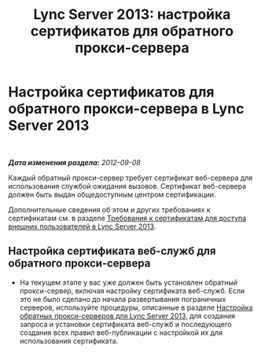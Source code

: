 ﻿---
title: 'Lync Server 2013: настройка сертификатов для обратного прокси-сервера'
TOCTitle: Настройка сертификатов для обратного прокси-сервера
ms:assetid: c03a08ec-a67b-4f11-b0d7-6677461beaaa
ms:mtpsurl: https://technet.microsoft.com/ru-ru/library/Gg412938(v=OCS.15)
ms:contentKeyID: 49311060
ms.date: 05/19/2016
mtps_version: v=OCS.15
ms.translationtype: HT
---

# Настройка сертификатов для обратного прокси-сервера в Lync Server 2013

 

_**Дата изменения раздела:** 2012-09-08_

Каждый обратный прокси-сервер требует сертификат веб-сервера для использования службой ожидания вызовов. Сертификат веб-сервера должен быть выдан общедоступным центром сертификации.

Дополнительные сведения об этом и других требованиях к сертификатам см. в разделе [Требования к сертификатам для доступа внешних пользователей в Lync Server 2013](lync-server-2013-certificate-requirements-for-external-user-access.md).

## Настройка сертификата веб-служб для обратного прокси-сервера

  - На текущем этапе у вас уже должен быть установлен обратный прокси-сервер, включая настройку сертификата веб-служб. Если это не было сделано до начала развертывания пограничных серверов, используйте процедуры, описанные в разделе [Настройка обратных прокси-серверов для Lync Server 2013](lync-server-2013-setting-up-reverse-proxy-servers.md), для создания запроса и установки сертификата веб-служб и последующего создания всех правил веб-публикации с настройкой их для использования сертификата.


